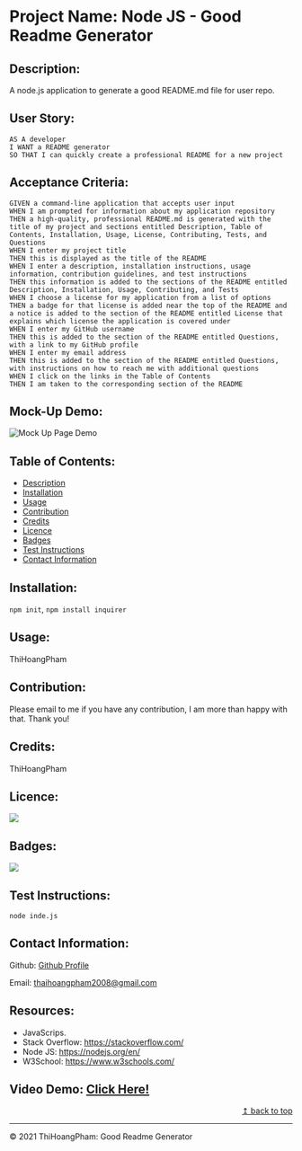 # Project Name: Node JS - Good Readme Generator

## Description:
A node.js application to generate a good README.md file for user repo.

## User Story:

```
AS A developer
I WANT a README generator
SO THAT I can quickly create a professional README for a new project
```
## Acceptance Criteria:

```
GIVEN a command-line application that accepts user input
WHEN I am prompted for information about my application repository
THEN a high-quality, professional README.md is generated with the title of my project and sections entitled Description, Table of Contents, Installation, Usage, License, Contributing, Tests, and Questions
WHEN I enter my project title
THEN this is displayed as the title of the README
WHEN I enter a description, installation instructions, usage information, contribution guidelines, and test instructions
THEN this information is added to the sections of the README entitled Description, Installation, Usage, Contributing, and Tests
WHEN I choose a license for my application from a list of options
THEN a badge for that license is added near the top of the README and a notice is added to the section of the README entitled License that explains which license the application is covered under
WHEN I enter my GitHub username
THEN this is added to the section of the README entitled Questions, with a link to my GitHub profile
WHEN I enter my email address
THEN this is added to the section of the README entitled Questions, with instructions on how to reach me with additional questions
WHEN I click on the links in the Table of Contents
THEN I am taken to the corresponding section of the README
```
## Mock-Up Demo:

![Mock Up Page Demo](./utils/img/Good-Readme-Generator-Demo.gif)

## Table of Contents:
- [Description](#description)
- [Installation](#installation)
- [Usage](#usage)
- [Contribution](#contribution)
- [Credits](#credits)
- [Licence](#licence)
- [Badges](#badges)
- [Test Instructions](#test-instructions)
- [Contact Information](#contact-information)

## Installation:
`npm init`, `npm install inquirer`

## Usage:
ThiHoangPham

## Contribution:
Please email to me if you have any contribution, I am more than happy with that. Thank you!

## Credits:
ThiHoangPham

## Licence:
<a href="https://img.shields.io/badge/License-MIT-brightgreen"><img src="https://img.shields.io/badge/License-MIT-brightgreen"></a>

## Badges:
<a href="https://img.shields.io/badge/Badges-JavaScipt,Node JS-orange"><img src="https://img.shields.io/badge/Badges-JavaScipt,Node JS-orange"></a>

## Test Instructions:
`node inde.js`

## Contact Information:

Github: [Github Profile](https://github.com/undefined)

Email: thaihoangpham2008@gmail.com

## Resources:
* JavaScrips.
* Stack Overflow: https://stackoverflow.com/
* Node JS: https://nodejs.org/en/
* W3School: https://www.w3schools.com/

## Video Demo: [Click Here!](https://watch.screencastify.com/v/WYyi91iZ0zj38jZHNelD)

<p align ="right"><a href="#">↥ back to top</a></p>

- - -

© 2021 ThiHoangPham: Good Readme Generator
    
